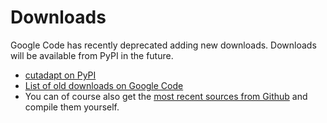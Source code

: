 # Downloads #

Google Code has recently deprecated adding new downloads. Downloads will be available from PyPI in the future.

  * [cutadapt on PyPI](https://pypi.python.org/pypi/cutadapt/)
  * [List of old downloads on Google Code](http://code.google.com/p/cutadapt/downloads/list?can=4)
  * You can of course also get the [most recent sources from Github](https://github.com/marcelm/cutadapt) and compile them yourself.